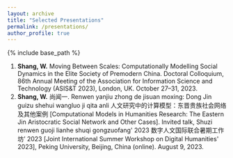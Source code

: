 ```yaml
---
layout: archive
title: "Selected Presentations"
permalink: /presentations/
author_profile: true
---
```


{% include base_path %}

1. **Shang, W.** Moving Between Scales: Computationally Modelling Social Dynamics in the Elite Society of Premodern China. Doctoral Colloquium, 86th Annual Meeting of the Association for Information Science and Technology (ASIS&T 2023), London, UK. October 27–31, 2023.
2. **Shang, W.** 尚闻一. Renwen yanjiu zhong de jisuan moxing: Dong Jin guizu shehui wangluo ji qita anli 人文研究中的计算模型：东晋贵族社会网络及其他案例 [Computational Models in Humanities Research: The Eastern Jin Aristocratic Social Network and Other Cases]. Invited talk, Shuzi renwen guoji lianhe shuqi gongzuofang' 2023 数字人文国际联合暑期工作坊’ 2023 [Joint International Summer Workshop on Digital Humanities' 2023], Peking University, Beijing, China (online). August 9, 2023.
